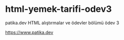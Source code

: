 # html-yemek-tarifi-odev3
patika.dev HTML alıştırmalar ve ödevler bölümü ödev 3

https://www.patika.dev
